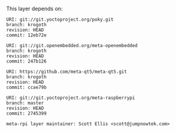 This layer depends on:

    URI: git://git.yoctoproject.org/poky.git
    branch: krogoth
    revision: HEAD
    commit: 12eb72e

    URI: git://git.openembedded.org/meta-openembedded
    branch: krogoth
    revision: HEAD
    commit: 247b126

    URI: https://github.com/meta-qt5/meta-qt5.git
    branch: krogoth
    revision: HEAD
    commit: ccae79b

    URI: git://git.yoctoproject.org/meta-raspberrypi 
    branch: master
    revision: HEAD
    commit: 2745399

    meta-rpi layer maintainer: Scott Ellis <scott@jumpnowtek.com>
